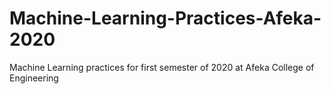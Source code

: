 # Machine-Learning-Practices-Afeka-2020
Machine Learning practices for first semester of 2020 at Afeka College of Engineering
